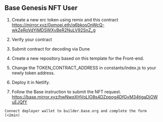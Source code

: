 ## Base Genesis NFT User

1. Create a new erc token using remix and this contract
https://mirror.xyz/0xmoei.eth/q6bkosOnWcQ-wkZeRoVdYiMDSWXvBeR2NuLV92SnZ_g

3. Verify your contract
4. Submit contract for decoding via Dune
5. Create a new repository based on this template for the Front-end.
6. Change the TOKEN_CONTRACT_ADDRESS in constants/index.js to your newly token address.
7. Deploy it in Netlify.
8. Follow the Base instruction to submit the NFT request.
https://base.mirror.xyz/hwNwqXHVoLlO8s4DZppog4DfGvM34tigaDjOWuEJQfY
```
Connect deployer wallet to builder.base.org and complete the form (<2min)
